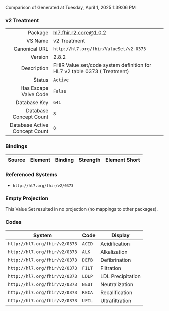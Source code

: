 Comparison of 
Generated at Tuesday, April 1, 2025 1:39:06 PM

### v2 Treatment

|      |     |
| ---: | --- |
| Package | hl7.fhir.r2.core@1.0.2 |
| VS Name | v2 Treatment |
| Canonical URL | `http://hl7.org/fhir/ValueSet/v2-0373` |
| Version | 2.8.2 |
| Description | FHIR Value set/code system definition for HL7 v2 table 0373 ( Treatment) |
| Status | `Active` |
| Has Escape Valve Code | `False` |
| Database Key | `641` |
| Database Concept Count | `8` |
| Database Active Concept Count | `8` |
### Bindings

| Source | Element | Binding | Strength | Element Short |
| ------ | ------- | ------- | -------- | ------------- |

### Referenced Systems

* `http://hl7.org/fhir/v2/0373`
### Empty Projection

This Value Set resulted in no projection (no mappings to other packages).

### Codes

| System | Code | Display |
| ------ | ---- | ------- |
| `http://hl7.org/fhir/v2/0373` | `ACID` | Acidification |
| `http://hl7.org/fhir/v2/0373` | `ALK` | Alkalization |
| `http://hl7.org/fhir/v2/0373` | `DEFB` | Defibrination |
| `http://hl7.org/fhir/v2/0373` | `FILT` | Filtration |
| `http://hl7.org/fhir/v2/0373` | `LDLP` | LDL Precipitation |
| `http://hl7.org/fhir/v2/0373` | `NEUT` | Neutralization |
| `http://hl7.org/fhir/v2/0373` | `RECA` | Recalification |
| `http://hl7.org/fhir/v2/0373` | `UFIL` | Ultrafiltration |
